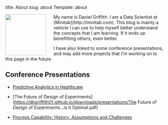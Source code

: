 title: About
slug: about
Template: about

<img src="/images/daniel.jpg" align="left" width="130" style="padding-right:20px;"/>
My name is Daniel Griffith.
I am a Data Scientist at [Minitab](http://minitab.com). This blog is mainly a vehicle I can use to help myself better understand the concepts that I am learning. If it ends up benefitting others, even better.

I have also linked to some conference presentations, and may add more projects that I'm working on to this page in the future.

## Conference Presentations

* [Predictive Analytics in Healthcare](https://dbgriffith01.github.io/downloads/presentations/LSS-102_Santiago_Predictive%20Analytics%20and%20Quality%20Control%20in%20Healthcare_PPT.pdf)

* [The Future of Design of Experiments](https://dbgriffith01.github.io/downloads/presentations/The Future of Design of Experiments...is it Optimal.pdf)

* [Process Capability: History, Assumptions and Challenges](https://dbgriffith01.github.io/downloads/presentations/ProcessCapa.pdf)
